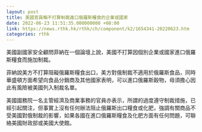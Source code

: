```yaml
---
layout: post
title: 美國官員稱不打算制裁進口俄羅斯糧食的企業或國家
date: 2022-06-23 11:51:35.000000000 +08:00
link: https://news.rthk.hk/rthk/ch/component/k2/1654341-20220623.htm
categories: rthk
---
```


美國副國家安全顧問菲納在一個論壇上說，美國不打算因個別企業或國家進口俄羅斯糧食而施加制裁。

菲納說美方不打算阻礙俄羅斯糧食出口，美方對俄制裁不適用於俄羅斯食品，同時華盛頓方面希望向食品分銷商及其他國家表明，可以進口俄羅斯穀物，毋須擔心因此有風險被美國列入制裁名單。

美國國務院一名主管經濟及商業事務的官員亦表示，所謂的過度遵守制裁措施，已經引起關注，但事實上沒有任何辦法阻止俄羅斯出口糧食或化肥，強調有關商品不受美國對俄制裁的影響，如果各國在進口俄羅斯糧食及化肥方面有任何問題，可聯絡美國財政部或美國大使館。

